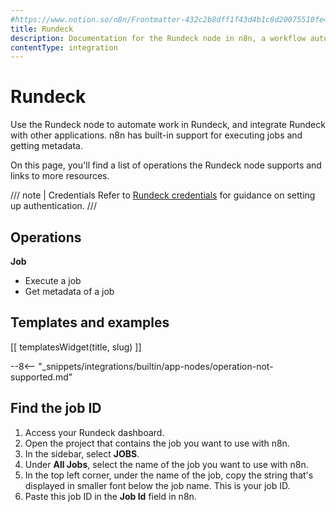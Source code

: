 ```yaml
---
#https://www.notion.so/n8n/Frontmatter-432c2b8dff1f43d4b1c8d20075510fe4
title: Rundeck
description: Documentation for the Rundeck node in n8n, a workflow automation platform. Includes details of operations and configuration, and links to examples and credentials information.
contentType: integration
---
```


# Rundeck

Use the Rundeck node to automate work in Rundeck, and integrate Rundeck with other applications. n8n has built-in support for executing jobs and getting metadata.

On this page, you'll find a list of operations the Rundeck node supports and links to more resources.

/// note | Credentials
Refer to [Rundeck credentials](/integrations/builtin/credentials/rundeck/) for guidance on setting up authentication. 
///

## Operations

**Job**
- Execute a job
- Get metadata of a job

## Templates and examples

<!-- see https://www.notion.so/n8n/Pull-in-templates-for-the-integrations-pages-37c716837b804d30a33b47475f6e3780 -->
[[ templatesWidget(title, slug) ]]

--8<-- "_snippets/integrations/builtin/app-nodes/operation-not-supported.md"

## Find the job ID

1. Access your Rundeck dashboard.
2. Open the project that contains the job you want to use with n8n.
3. In the sidebar, select **JOBS**.
4. Under **All Jobs**, select the name of the job you want to use with n8n.
5. In the top left corner, under the name of the job, copy the string that's displayed in smaller font below the job name. This is your job ID.
6. Paste this job ID in the **Job Id** field in n8n.

